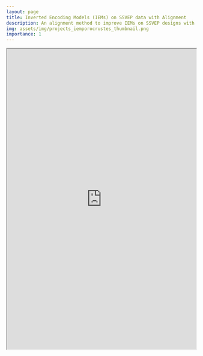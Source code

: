```yaml
---
layout: page
title: Inverted Encoding Models (IEMs) on SSVEP data with Alignment
description: An alignment method to improve IEMs on SSVEP designs with multiple stimulations frequencies.
img: assets/img/projects_iemporocrustes_thumbnail.png
importance: 1
---
```


<iframe src="https://nbviewer.org/github/mert-ozkan/iem_tutorial/blob/741e3b51b4c9ae790c56845504ea61567c5ebf25/iem_with_procrustes_for_ssveps.ipynb" width="100%" height="800px"></iframe>